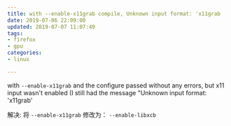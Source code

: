```yaml
---
title: with --enable-x11grab compile, Unknown input format: 'x11grab
date: 2019-07-06 22:09:00
updated: 2019-07-07 11:07:49
tags: 
- firefox
- gpu
categories: 
- linux

---
```

with `--enable-x11grab` and the configure passed without any errors, but x11 input wasn't enabled (I still had the message "Unknown input format: 'x11grab'

解决:
将 `--enable-x11grab` 修改为： `--enable-libxcb`